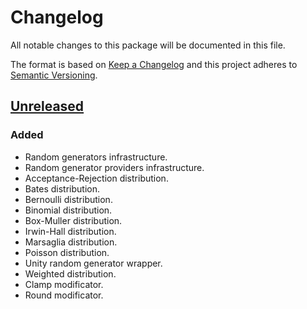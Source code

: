 # Changelog

All notable changes to this package will be documented in this file.

The format is based on [Keep a Changelog](http://keepachangelog.com/en/1.0.0/)
and this project adheres to [Semantic Versioning](http://semver.org/spec/v2.0.0.html).

## [Unreleased]

### Added
- Random generators infrastructure.
- Random generator providers infrastructure.
- Acceptance-Rejection distribution.
- Bates distribution.
- Bernoulli distribution.
- Binomial distribution.
- Box-Muller distribution.
- Irwin-Hall distribution.
- Marsaglia distribution.
- Poisson distribution.
- Unity random generator wrapper.
- Weighted distribution.
- Clamp modificator.
- Round modificator.

[unreleased]: https://github.com/ZorPastaman/Random-Generators
